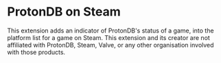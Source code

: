 # ProtonDB on Steam
This extension adds an indicator of ProtonDB's status of a game, into the platform list for a game on Steam.
This extension and its creator are not affiliated with ProtonDB, Steam, Valve, or any other organisation involved with those products.